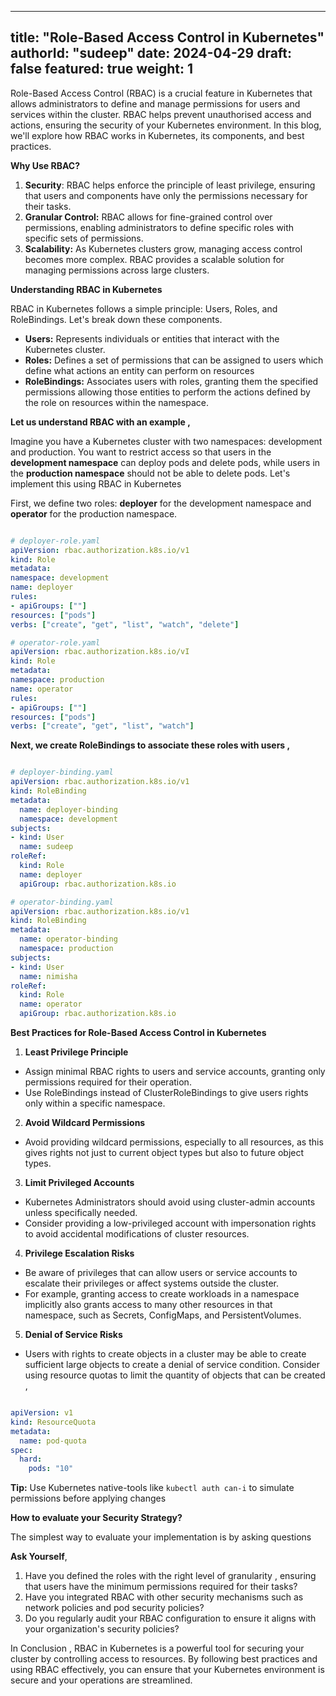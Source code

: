 
---
title: "Role-Based Access Control in Kubernetes"
authorId: "sudeep"
date: 2024-04-29
draft: false
featured: true
weight: 1
---


Role-Based Access Control (RBAC) is a crucial feature in Kubernetes that allows administrators to define and manage permissions for users and services within the cluster. RBAC helps prevent unauthorised access and actions, ensuring the security of your Kubernetes environment. In this blog, we'll explore how RBAC works in Kubernetes, its components, and best practices.

**Why Use RBAC?**

1. **Security**: RBAC helps enforce the principle of least privilege, ensuring that users and components have only the permissions necessary for their tasks.
2. **Granular Control:** RBAC allows for fine-grained control over permissions, enabling administrators to define specific roles with specific sets of permissions.
3. **Scalability:** As Kubernetes clusters grow, managing access control becomes more complex. RBAC provides a scalable solution for managing permissions across large clusters.

**Understanding RBAC in Kubernetes**

RBAC in Kubernetes follows a simple principle: Users, Roles, and RoleBindings. Let's break down these components.

* **Users:** Represents individuals or entities that interact with the Kubernetes cluster.
* **Roles:** Defines a set of permissions that can be assigned to users which define what actions an entity can perform on resources
* **RoleBindings:** Associates users with roles, granting them the specified permissions allowing those entities to perform the actions defined by the role on resources within the namespace.

**Let us understand RBAC with an example ,**

Imagine you have a Kubernetes cluster with two namespaces: development and production. You want to restrict access so that users in the **development namespace** can deploy pods and delete pods, while users in the **production namespace** should not be able to delete pods. Let's implement this using RBAC in Kubernetes

First, we define two roles: **deployer** for the development namespace and **operator** for the production namespace.

```yaml

# deployer-role.yaml
apiVersion: rbac.authorization.k8s.io/v1
kind: Role 
metadata:
namespace: development 
name: deployer
rules:
- apiGroups: [""]
resources: ["pods"]
verbs: ["create", "get", "list", "watch", "delete"]

# operator-role.yaml
apiVersion: rbac.authorization.k8s.io/vI
kind: Role 
metadata:
namespace: production 
name: operator
rules:
- apiGroups: [""]
resources: ["pods"]
verbs: ["create", "get", "list", "watch"]

```

**Next, we create RoleBindings to associate these roles with users ,**

```yaml

# deployer-binding.yaml
apiVersion: rbac.authorization.k8s.io/v1          
kind: RoleBinding   
metadata:
  name: deployer-binding
  namespace: development
subjects:
- kind: User
  name: sudeep
roleRef:
  kind: Role
  name: deployer
  apiGroup: rbac.authorization.k8s.io

# operator-binding.yaml
apiVersion: rbac.authorization.k8s.io/v1
kind: RoleBinding
metadata:
  name: operator-binding
  namespace: production
subjects:
- kind: User
  name: nimisha
roleRef:
  kind: Role
  name: operator
  apiGroup: rbac.authorization.k8s.io

```

**Best Practices for Role-Based Access Control in Kubernetes**

1. **Least Privilege Principle**

* Assign minimal RBAC rights to users and service accounts, granting only permissions required for their operation.
* Use RoleBindings instead of ClusterRoleBindings to give users rights only within a specific namespace.

2. **Avoid Wildcard Permissions**

* Avoid providing wildcard permissions, especially to all resources, as this gives rights not just to current object types but also to future object types.

3. **Limit Privileged Accounts**

* Kubernetes Administrators should avoid using cluster-admin accounts unless specifically needed.
* Consider providing a low-privileged account with impersonation rights to avoid accidental modifications of cluster resources.

4. **Privilege Escalation Risks**

* Be aware of privileges that can allow users or service accounts to escalate their privileges or affect systems outside the cluster.
* For example, granting access to create workloads in a namespace implicitly also grants access to many other resources in that namespace, such as Secrets, ConfigMaps, and PersistentVolumes.

5. **Denial of Service Risks**

* Users with rights to create objects in a cluster may be able to create sufficient large objects to create a denial of service condition. Consider using resource quotas to limit the quantity of objects that can be created ,

```yaml

apiVersion: v1
kind: ResourceQuota
metadata:
  name: pod-quota
spec:
  hard:
    pods: "10"

```

**Tip:** Use Kubernetes native-tools like `kubectl auth can-i` to simulate permissions before applying changes

**How to evaluate your Security Strategy?**

The simplest way to evaluate your implementation is by asking questions

**Ask Yourself**,

1. Have you defined the roles with the right level of granularity , ensuring that users have the minimum permissions required for their tasks?
2. Have you integrated RBAC with other security mechanisms such as network policies and pod security policies?
3. Do you regularly audit your RBAC configuration to ensure it aligns with your organization's security policies?

In Conclusion , RBAC in Kubernetes is a powerful tool for securing your cluster by controlling access to resources. By following best practices and using RBAC effectively, you can ensure that your Kubernetes environment is secure and your operations are streamlined.
